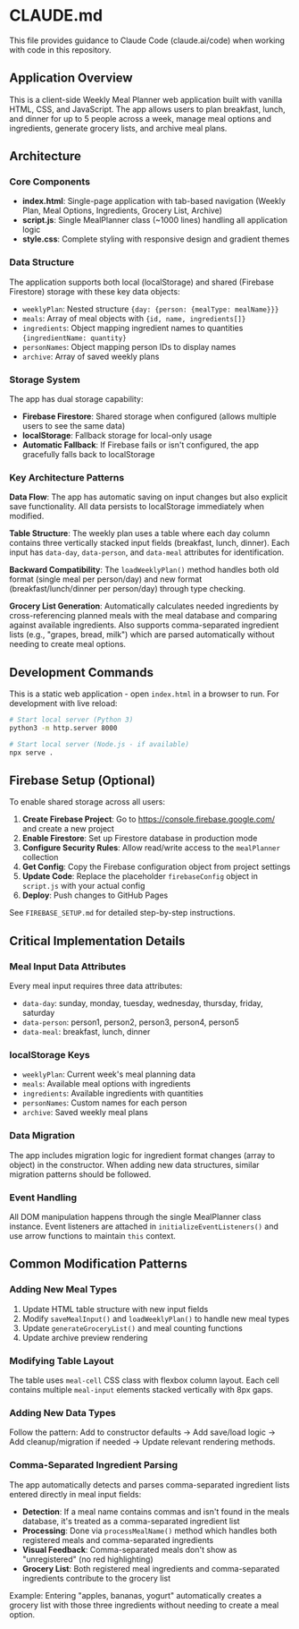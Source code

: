 # CLAUDE.md

This file provides guidance to Claude Code (claude.ai/code) when working with code in this repository.

## Application Overview

This is a client-side Weekly Meal Planner web application built with vanilla HTML, CSS, and JavaScript. The app allows users to plan breakfast, lunch, and dinner for up to 5 people across a week, manage meal options and ingredients, generate grocery lists, and archive meal plans.

## Architecture

### Core Components
- **index.html**: Single-page application with tab-based navigation (Weekly Plan, Meal Options, Ingredients, Grocery List, Archive)
- **script.js**: Single MealPlanner class (~1000 lines) handling all application logic
- **style.css**: Complete styling with responsive design and gradient themes

### Data Structure
The application supports both local (localStorage) and shared (Firebase Firestore) storage with these key data objects:
- `weeklyPlan`: Nested structure `{day: {person: {mealType: mealName}}}`
- `meals`: Array of meal objects with `{id, name, ingredients[]}`
- `ingredients`: Object mapping ingredient names to quantities `{ingredientName: quantity}`
- `personNames`: Object mapping person IDs to display names
- `archive`: Array of saved weekly plans

### Storage System
The app has dual storage capability:
- **Firebase Firestore**: Shared storage when configured (allows multiple users to see the same data)
- **localStorage**: Fallback storage for local-only usage
- **Automatic Fallback**: If Firebase fails or isn't configured, the app gracefully falls back to localStorage

### Key Architecture Patterns

**Data Flow**: The app has automatic saving on input changes but also explicit save functionality. All data persists to localStorage immediately when modified.

**Table Structure**: The weekly plan uses a table where each day column contains three vertically stacked input fields (breakfast, lunch, dinner). Each input has `data-day`, `data-person`, and `data-meal` attributes for identification.

**Backward Compatibility**: The `loadWeeklyPlan()` method handles both old format (single meal per person/day) and new format (breakfast/lunch/dinner per person/day) through type checking.

**Grocery List Generation**: Automatically calculates needed ingredients by cross-referencing planned meals with the meal database and comparing against available ingredients. Also supports comma-separated ingredient lists (e.g., "grapes, bread, milk") which are parsed automatically without needing to create meal options.

## Development Commands

This is a static web application - open `index.html` in a browser to run. For development with live reload:

```bash
# Start local server (Python 3)
python3 -m http.server 8000

# Start local server (Node.js - if available)
npx serve .
```

## Firebase Setup (Optional)

To enable shared storage across all users:

1. **Create Firebase Project**: Go to https://console.firebase.google.com/ and create a new project
2. **Enable Firestore**: Set up Firestore database in production mode
3. **Configure Security Rules**: Allow read/write access to the `mealPlanner` collection
4. **Get Config**: Copy the Firebase configuration object from project settings
5. **Update Code**: Replace the placeholder `firebaseConfig` object in `script.js` with your actual config
6. **Deploy**: Push changes to GitHub Pages

See `FIREBASE_SETUP.md` for detailed step-by-step instructions.

## Critical Implementation Details

### Meal Input Data Attributes
Every meal input requires three data attributes:
- `data-day`: sunday, monday, tuesday, wednesday, thursday, friday, saturday
- `data-person`: person1, person2, person3, person4, person5  
- `data-meal`: breakfast, lunch, dinner

### localStorage Keys
- `weeklyPlan`: Current week's meal planning data
- `meals`: Available meal options with ingredients
- `ingredients`: Available ingredients with quantities
- `personNames`: Custom names for each person
- `archive`: Saved weekly meal plans

### Data Migration
The app includes migration logic for ingredient format changes (array to object) in the constructor. When adding new data structures, similar migration patterns should be followed.

### Event Handling
All DOM manipulation happens through the single MealPlanner class instance. Event listeners are attached in `initializeEventListeners()` and use arrow functions to maintain `this` context.

## Common Modification Patterns

### Adding New Meal Types
1. Update HTML table structure with new input fields
2. Modify `saveMealInput()` and `loadWeeklyPlan()` to handle new meal types
3. Update `generateGroceryList()` and meal counting functions
4. Update archive preview rendering

### Modifying Table Layout
The table uses `meal-cell` CSS class with flexbox column layout. Each cell contains multiple `meal-input` elements stacked vertically with 8px gaps.

### Adding New Data Types
Follow the pattern: Add to constructor defaults → Add save/load logic → Add cleanup/migration if needed → Update relevant rendering methods.

### Comma-Separated Ingredient Parsing
The app automatically detects and parses comma-separated ingredient lists entered directly in meal input fields:

- **Detection**: If a meal name contains commas and isn't found in the meals database, it's treated as a comma-separated ingredient list
- **Processing**: Done via `processMealName()` method which handles both registered meals and comma-separated ingredients
- **Visual Feedback**: Comma-separated meals don't show as "unregistered" (no red highlighting)
- **Grocery List**: Both registered meal ingredients and comma-separated ingredients contribute to the grocery list

Example: Entering "apples, bananas, yogurt" automatically creates a grocery list with those three ingredients without needing to create a meal option.